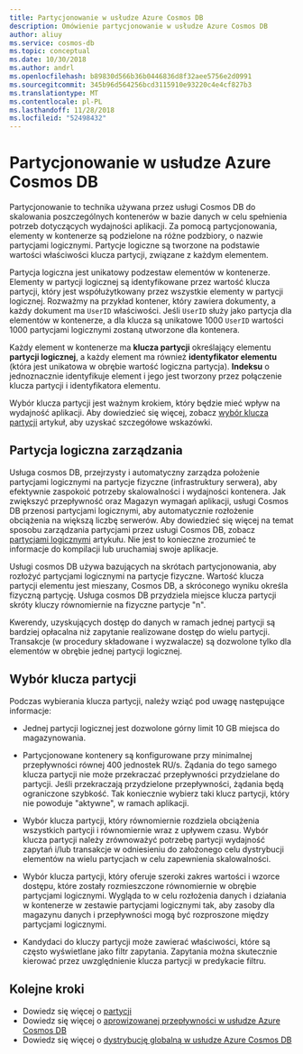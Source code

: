 ```yaml
---
title: Partycjonowanie w usłudze Azure Cosmos DB
description: Omówienie partycjonowanie w usłudze Azure Cosmos DB
author: aliuy
ms.service: cosmos-db
ms.topic: conceptual
ms.date: 10/30/2018
ms.author: andrl
ms.openlocfilehash: b89830d566b36b0446836d8f32aee5756e2d0991
ms.sourcegitcommit: 345b96d564256bcd3115910e93220c4e4cf827b3
ms.translationtype: MT
ms.contentlocale: pl-PL
ms.lasthandoff: 11/28/2018
ms.locfileid: "52498432"
---
```

# <a name="partitioning-in-azure-cosmos-db"></a>Partycjonowanie w usłudze Azure Cosmos DB

Partycjonowanie to technika używana przez usługi Cosmos DB do skalowania poszczególnych kontenerów w bazie danych w celu spełnienia potrzeb dotyczących wydajności aplikacji. Za pomocą partycjonowania, elementy w kontenerze są podzielone na różne podzbiory, o nazwie partycjami logicznymi. Partycje logiczne są tworzone na podstawie wartości właściwości klucza partycji, związane z każdym elementem.

Partycja logiczna jest unikatowy podzestaw elementów w kontenerze. Elementy w partycji logicznej są identyfikowane przez wartość klucza partycji, który jest współużytkowany przez wszystkie elementy w partycji logicznej.  Rozważmy na przykład kontener, który zawiera dokumenty, a każdy dokument ma `UserID` właściwości.  Jeśli `UserID` służy jako partycja dla elementów w kontenerze, a dla klucza są unikatowe 1000 `UserID` wartości 1000 partycjami logicznymi zostaną utworzone dla kontenera.

Każdy element w kontenerze ma **klucza partycji** określający elementu **partycji logicznej**, a każdy element ma również **identyfikator elementu** (która jest unikatowa w obrębie wartość logiczna partycja).  **Indeksu** o jednoznacznie identyfikuje element i jego jest tworzony przez połączenie klucza partycji i identyfikatora elementu.

Wybór klucza partycji jest ważnym krokiem, który będzie mieć wpływ na wydajność aplikacji.  Aby dowiedzieć się więcej, zobacz [wybór klucza partycji](partitioning-overview.md#choose-partitionkey) artykuł, aby uzyskać szczegółowe wskazówki.

## <a name="logical-partition-management"></a>Partycja logiczna zarządzania

Usługa cosmos DB, przejrzysty i automatyczny zarządza położenie partycjami logicznymi na partycje fizyczne (infrastruktury serwera), aby efektywnie zaspokoić potrzeby skalowalności i wydajności kontenera. Jak zwiększyć przepływność oraz Magazyn wymagań aplikacji, usługi Cosmos DB przenosi partycjami logicznymi, aby automatycznie rozłożenie obciążenia na większą liczbę serwerów. Aby dowiedzieć się więcej na temat sposobu zarządzania partycjami przez usługi Cosmos DB, zobacz [partycjami logicznymi](partition-data.md) artykułu. Nie jest to konieczne zrozumieć te informacje do kompilacji lub uruchamiaj swoje aplikacje.

Usługi cosmos DB używa bazujących na skrótach partycjonowania, aby rozłożyć partycjami logicznymi na partycje fizyczne.  Wartość klucza partycji elementu jest mieszany, Cosmos DB, a skróconego wyniku określa fizyczną partycję. Usługa cosmos DB przydziela miejsce klucza partycji skróty kluczy równomiernie na fizyczne partycje "n".

Kwerendy, uzyskujących dostęp do danych w ramach jednej partycji są bardziej opłacalna niż zapytanie realizowane dostęp do wielu partycji. Transakcje (w procedury składowane i wyzwalacze) są dozwolone tylko dla elementów w obrębie jednej partycji logicznej.  

## <a id="choose-partitionkey"></a>Wybór klucza partycji

Podczas wybierania klucza partycji, należy wziąć pod uwagę następujące informacje:

* Jednej partycji logicznej jest dozwolone górny limit 10 GB miejsca do magazynowania.  

* Partycjonowane kontenery są konfigurowane przy minimalnej przepływności równej 400 jednostek RU/s. Żądania do tego samego klucza partycji nie może przekraczać przepływności przydzielane do partycji. Jeśli przekraczają przydzielone przepływności, żądania będą ograniczone szybkość. Tak koniecznie wybierz taki klucz partycji, który nie powoduje "aktywne", w ramach aplikacji.

* Wybór klucza partycji, który równomiernie rozdziela obciążenia wszystkich partycji i równomiernie wraz z upływem czasu.  Wybór klucza partycji należy zrównoważyć potrzebę partycji wydajność zapytań i/lub transakcje w odniesieniu do założonego celu dystrybucji elementów na wielu partycjach w celu zapewnienia skalowalności.

* Wybór klucza partycji, który oferuje szeroki zakres wartości i wzorce dostępu, które zostały rozmieszczone równomiernie w obrębie partycjami logicznymi. Wygląda to w celu rozłożenia danych i działania w kontenerze w zestawie partycjami logicznymi tak, aby zasoby dla magazynu danych i przepływności mogą być rozproszone między partycjami logicznymi.

* Kandydaci do kluczy partycji może zawierać właściwości, które są często wyświetlane jako filtr zapytania. Zapytania można skutecznie kierować przez uwzględnienie klucza partycji w predykacie filtru.

## <a name="next-steps"></a>Kolejne kroki

* Dowiedz się więcej o [partycji](partition-data.md)
* Dowiedz się więcej o [aprowizowanej przepływności w usłudze Azure Cosmos DB](request-units.md)
* Dowiedz się więcej o [dystrybucję globalną w usłudze Azure Cosmos DB](distribute-data-globally.md)
